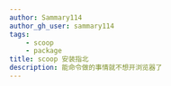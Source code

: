 ```yaml
---
author: Sammary114
author_gh_user: sammary114
tags:
    - scoop
    - package
title: scoop 安装指北
description: 能命令做的事情就不想开浏览器了
---
```

